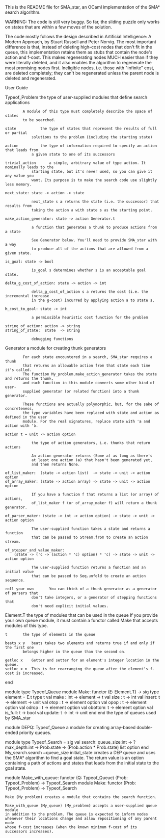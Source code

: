 
This is the README file for SMA_star, an OCaml implementation of the SMA* search algorithm.

WARNING: The code is still very buggy. So far, the sliding puzzle only works on states that
are within a few moves of the solution.

The code mostly follows the design described in Artificial Intelligence: A Modern Approach, 
by Stuart Russell and Peter Norvig. The most important difference is that, instead of 
deleting high-cost nodes that don't fit in the queue, this implementation retains them as 
stubs that contain the node's action and f-cost. This makes regenerating nodes MUCH easier
than if they were literally deleted, and it also enables the algorithm to regenerate the most 
promising nodes first. Ineligible nodes, i.e. those with "infinite" cost, are deleted completely; 
they can't be regenerated unless the parent node is deleted and regenerated.


User Guide


Typeof_Problem		the type of user-supplied modules that define search applications

			A module of this type must completely describe the space of states 
			to be searched.

	state			the type of states that represent the results of full or partial 
				solutions to the problem (including the starting state)

	action			the type of information required to specify an action that leads from 
				a given state to one of its successors

	trivial_action		a simple, arbitrary value of type action. It nominally leads to the
				starting state, but it's never used, so you can give it any value you 
				want. Its purpose is to make the search code use slightly less memory.

	next_state: state -> action -> state

				next_state s a returns the state (i.e. the successor) that results from 
				taking the action a with state s as the starting point.

	make_action_generator: state -> action Generator.t

				a function that generates a thunk to produce actions from a state

				See Generator below. You'll need to provide SMA_star with a way
				to produce all of the actions that are allowed from a given state.

	is_goal: state -> bool

				is_goal s determines whether s is an acceptable goal state.

	delta_g_cost_of_action: state -> action -> int

				delta_g_cost_of_action s a returns the cost (i.e. the incremental increase 
				in the g-cost) incurred by applying action a to state s.

	h_cost_to_goal: state -> int

				a permissible heuristic cost function for the problem

	string_of_action: action -> string
	string_of_state:  state  -> string

				debugging functions


Generator		a module for creating thunk generators

			For each state encountered in a search, SMA_star requires a thunk 
			that returns an allowable action from that state each time it's called. 
			The function My_problem.make_action_generator takes the state and returns the thunk,
			and each function in this module converts some other kind of user- 
			supplied generator (or related function) into a thunk generator.

			These functions are actually polymorphic, but, for the sake of concreteness,
			the type variables have been replaced with state and action as defined in the user 
			module. For the real signatures, replace state with 'a and action with 'b.

	action t = unit -> action option

				the type of action generators, i.e. thunks that return actions

				An action generator returns (Some a) as long as there's 
				at least one action (a) that hasn't been generated yet, 
				and then returns None.

	of_list_maker:  (state -> action list)  -> state -> unit -> action option
	of_array_maker: (state -> action array) -> state -> unit -> action option

				If you have a function f that returns a list (or array) of actions,
				of_list_maker f (or of_array_maker f) will return a thunk generator.

	of_parser_maker: (state -> int -> action option) -> state -> unit -> action option

				The user-supplied function takes a state and returns a function 
				that can be passed to Stream.from to create an action stream.

	of_stepper_and_value_maker:
		(state -> ('c -> (action * 'c) option) * 'c) -> state -> unit -> action option

				The user-supplied function returns a function and an initial value
				that can be passed to Seq.unfold to create an action sequence.

	roll your own		You can think of a thunk generator as a generator of parsers that
				don't take integers, or a generator of stepping functions that 
				don't need explicit initial values.


Element.T		the type of modules that can be used in the queue
			If you provide your own queue module, it must contain
			a functor called Make that accepts modules of this type.

	t		the type of elements in the queue

	beats x y	beats takes two elements and returns true if and only if the first one
			belongs higher in the queue than the second on.

	getloc x	Getter and setter for an element's integer location in the queue.	
	setloc x n	This is for rearranging the queue after the element's f-cost is increased.

  end


module type Typeof_Queue
    module Make:
      functor (E: Element.T) ->
        sig
          type element = E.t
          type t
          val make : int -> element -> t
          val size : t -> int
          val insert: t -> element -> unit
          val otop  : t -> element option
          val opop  : t -> element option
          val odrop : t -> element option
          val obottom: t -> element option
          val is_full: t -> bool
          val update: t -> int -> unit
        end
end
	the type of queues used by SMA_star

module DEPQ: Typeof_Queue
	a module for creating array-based double-ended priority queues.

module type Typeof_Search =
    sig
      val search:
        queue_size:int ->
        ?max_depth:int ->
        Prob.state -> (Prob.action * Prob.state) list option
    end
	My_search.search ~queue_size initial_state 
	creates a DEP queue and uses the SMA* algorithm to find a goal state.
	The return value is an option containing a path of actions and states
	that leads from the initial state to the goal state.

module Make_with_queue:
             functor (Q: Typeof_Queue)
                     (Prob: Typeof_Problem) -> Typeof_Search
module Make: functor (Prob: Typeof_Problem) -> Typeof_Search

	Make (My_problem) creates a module that contains the search function.

	Make_with_queue (My_queue) (My_problem) accepts a user-supplied queue module
	in addition to the problem. The queue is expected to inform nodes 
	whenever their locations change and allow repositioning of any parent node 
	whose f-cost increases (when the known minimum f-cost of its successors increases). 


